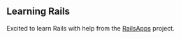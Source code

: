 Learning Rails
---
Excited to learn Rails with help from the [RailsApps]("https://www.softcover.io/read/e8898d1d/learn-rails-1") project.
